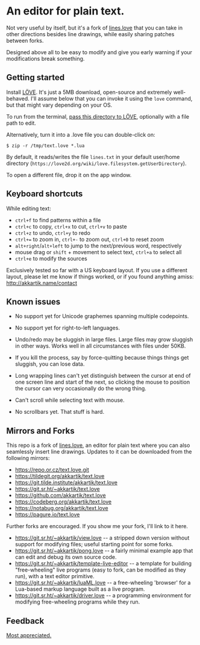 # An editor for plain text.

Not very useful by itself, but it's a fork of [lines.love](http://akkartik.name/lines.html)
that you can take in other directions besides line drawings, while easily
sharing patches between forks.

Designed above all to be easy to modify and give you early warning if your
modifications break something.

## Getting started

Install [LÖVE](https://love2d.org). It's just a 5MB download, open-source and
extremely well-behaved. I'll assume below that you can invoke it using the
`love` command, but that might vary depending on your OS.

To run from the terminal, [pass this directory to LÖVE](https://love2d.org/wiki/Getting_Started#Running_Games),
optionally with a file path to edit.

Alternatively, turn it into a .love file you can double-click on:
```
$ zip -r /tmp/text.love *.lua
```

By default, it reads/writes the file `lines.txt` in your default
user/home directory (`https://love2d.org/wiki/love.filesystem.getUserDirectory`).

To open a different file, drop it on the app window.

## Keyboard shortcuts

While editing text:
* `ctrl+f` to find patterns within a file
* `ctrl+c` to copy, `ctrl+x` to cut, `ctrl+v` to paste
* `ctrl+z` to undo, `ctrl+y` to redo
* `ctrl+=` to zoom in, `ctrl+-` to zoom out, `ctrl+0` to reset zoom
* `alt+right`/`alt+left` to jump to the next/previous word, respectively
* mouse drag or `shift` + movement to select text, `ctrl+a` to select all
* `ctrl+e` to modify the sources

Exclusively tested so far with a US keyboard layout. If
you use a different layout, please let me know if things worked, or if you
found anything amiss: http://akkartik.name/contact

## Known issues

* No support yet for Unicode graphemes spanning multiple codepoints.

* No support yet for right-to-left languages.

* Undo/redo may be sluggish in large files. Large files may grow sluggish in
  other ways. Works well in all circumstances with files under 50KB.

* If you kill the process, say by force-quitting because things things get
  sluggish, you can lose data.

* Long wrapping lines can't yet distinguish between the cursor at end of one
  screen line and start of the next, so clicking the mouse to position the
  cursor can very occasionally do the wrong thing.

* Can't scroll while selecting text with mouse.

* No scrollbars yet. That stuff is hard.

## Mirrors and Forks

This repo is a fork of [lines.love](http://akkartik.name/lines.html), an
editor for plain text where you can also seamlessly insert line drawings.
Updates to it can be downloaded from the following mirrors:

* https://repo.or.cz/text.love.git
* https://tildegit.org/akkartik/text.love
* https://git.tilde.institute/akkartik/text.love
* https://git.sr.ht/~akkartik/text.love
* https://github.com/akkartik/text.love
* https://codeberg.org/akkartik/text.love
* https://notabug.org/akkartik/text.love
* https://pagure.io/text.love

Further forks are encouraged. If you show me your fork, I'll link to it here.

* https://git.sr.ht/~akkartik/view.love -- a stripped down version without
  support for modifying files; useful starting point for some forks.
* https://git.sr.ht/~akkartik/pong.love -- a fairly minimal example app that
  can edit and debug its own source code.
* https://git.sr.ht/~akkartik/template-live-editor -- a template for
  building "free-wheeling" live programs (easy to fork, can be modified as
  they run), with a text editor primitive.
* https://git.sr.ht/~akkartik/luaML.love -- a free-wheeling 'browser' for a
  Lua-based markup language built as a live program.
* https://git.sr.ht/~akkartik/driver.love -- a programming environment for
  modifying free-wheeling programs while they run.

## Feedback

[Most appreciated.](http://akkartik.name/contact)
